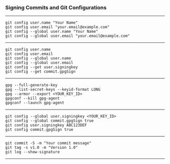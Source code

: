 ### Signing Commits and Git Configurations

---

    git config user.name "Your Name"
    git config user.email "your.email@example.com"
    git config --global user.name "Your Name"
    git config --global user.email "your.email@example.com"

---

	git config user.name
	git config user.email
	git config --global user.name
	git config --global user.email
	git config --get user.signingkey
	git config --get commit.gpgSign

---

	gpg --full-generate-key
	gpg --list-secret-keys --keyid-format LONG
	gpg --armor --export <YOUR_KEY_ID>
	gpgconf --kill gpg-agent
	gpgconf --launch gpg-agent

---

	git config --global user.signingkey <YOUR_KEY_ID>
	git config --global commit.gpgSign true
	git config user.signingkey ABC123DEF
	git config commit.gpgSign true

---

	git commit -S -m "Your commit message"
	git tag -s v1.0 -m "Version 1.0"
	git log --show-signature

---
